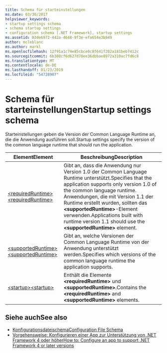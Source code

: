 ```yaml
---
title: Schema für starteinstellungen
ms.date: 03/30/2017
helpviewer_keywords:
- startup settings schema
- schema startup settings
- configuration schema [.NET Framework], startup settings
ms.assetid: 03de6972-442a-4648-9f3e-efa654e3b949
author: mcleblanc
ms.author: markl
ms.openlocfilehash: 12f91a1c74e85cbce0c8f641f202a181beb7412c
ms.sourcegitcommit: 6b308cf6d627d78ee36dbbae8972a310ac7fd6c8
ms.translationtype: MT
ms.contentlocale: de-DE
ms.lasthandoff: 01/23/2019
ms.locfileid: "54728907"
---
```

# <a name="startup-settings-schema"></a><span data-ttu-id="5bfaf-102">Schema für starteinstellungen</span><span class="sxs-lookup"><span data-stu-id="5bfaf-102">Startup settings schema</span></span>

<span data-ttu-id="5bfaf-103">Starteinstellungen geben die Version der Common Language Runtime an, die die Anwendung ausführen soll.</span><span class="sxs-lookup"><span data-stu-id="5bfaf-103">Startup settings specify the version of the common language runtime that should run the application.</span></span>  
  
|<span data-ttu-id="5bfaf-104">Element</span><span class="sxs-lookup"><span data-stu-id="5bfaf-104">Element</span></span>|<span data-ttu-id="5bfaf-105">Beschreibung</span><span class="sxs-lookup"><span data-stu-id="5bfaf-105">Description</span></span>|  
|-------------|-----------------|  
|[<span data-ttu-id="5bfaf-106">\<requiredRuntime></span><span class="sxs-lookup"><span data-stu-id="5bfaf-106">\<requiredRuntime></span></span>](requiredruntime-element.md)|<span data-ttu-id="5bfaf-107">Gibt an, dass die Anwendung nur Version 1.0 der Common Language Runtime unterstützt.</span><span class="sxs-lookup"><span data-stu-id="5bfaf-107">Specifies that the application supports only version 1.0 of the common language runtime.</span></span> <span data-ttu-id="5bfaf-108">Anwendungen, die mit Version 1.1 der Runtime erstellt wurden, sollten das **\<supportedRuntime>**-Element verwenden.</span><span class="sxs-lookup"><span data-stu-id="5bfaf-108">Applications built with runtime version 1.1 should use the **\<supportedRuntime>** element.</span></span>|  
|[<span data-ttu-id="5bfaf-109">\<supportedRuntime></span><span class="sxs-lookup"><span data-stu-id="5bfaf-109">\<supportedRuntime></span></span>](supportedruntime-element.md)|<span data-ttu-id="5bfaf-110">Gibt an, welche Versionen der Common Language Runtime von der Anwendung unterstützt werden.</span><span class="sxs-lookup"><span data-stu-id="5bfaf-110">Specifies which versions of the common language runtime the application supports.</span></span>|  
|[<span data-ttu-id="5bfaf-111">\<startup></span><span class="sxs-lookup"><span data-stu-id="5bfaf-111">\<startup></span></span>](startup-element.md)|<span data-ttu-id="5bfaf-112">Enthält die Elemente **\<requiredRuntime>** und **\<supportedRuntime>**.</span><span class="sxs-lookup"><span data-stu-id="5bfaf-112">Contains the **\<requiredRuntime>** and **\<supportedRuntime>** elements.</span></span>|  
  
## <a name="see-also"></a><span data-ttu-id="5bfaf-113">Siehe auch</span><span class="sxs-lookup"><span data-stu-id="5bfaf-113">See also</span></span>

- [<span data-ttu-id="5bfaf-114">Konfigurationsdateischema</span><span class="sxs-lookup"><span data-stu-id="5bfaf-114">Configuration File Schema</span></span>](../index.md)
- [<span data-ttu-id="5bfaf-115">Vorgehensweise: Konfigurieren einer App zur Unterstützung von .NET Framework 4 oder höher</span><span class="sxs-lookup"><span data-stu-id="5bfaf-115">How to: Configure an app to support .NET Framework 4 or later versions</span></span>](../../../migration-guide/how-to-configure-an-app-to-support-net-framework-4-or-4-5.md)

